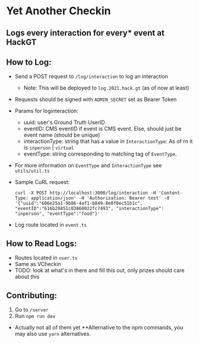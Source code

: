 # Yet Another Checkin 

## Logs every interaction for every* event at HackGT 

## How to Log:

- Send a POST request to `/log/interaction` to log an interaction
  - Note: This will be deployed to `log.2021.hack.gt` (as of now at least)
- Requests should be signed with `ADMIN_SECRET` set as Bearer Token
- Params for loginteraction:
  - uuid: user's Ground Truth UserID
  - eventID: CMS eventID if event is CMS event. Else, should just be event name (should be unique)
  - interactionType: string that has a value in `InteractionType`: As of rn it is `inperson` | `virtual`
  - eventType: string corresponding to matching tag of `EventType`.
- For more information on `EventType` and `InteractionType` see `utils/util.ts`

- Sample CuRL request:
  ```
  curl -X POST http://localhost:3000/log/interaction -H 'Content-Type: application/json' -H 'Authorization: Bearer test' -d '{"uuid":"606e25a1-9b86-4af1-b849-8e0f0ec51b1c", "eventID":"616b29851c03860022fc7493", "interactionType": "inperson", "eventType":"food"}'
  ```
- Log route located in `event.ts`

## How to Read Logs:
- Routes located in `user.ts`
- Same as VCheckin
- TODO: look at what's in there and fill this out, only prizes should care about this


## Contributing:
1. Go to `/server`
2. Run `npm run dev`


* Actually not all of them yet
**Alternative to the npm commands, you may also use `yarn` alternatives.  

